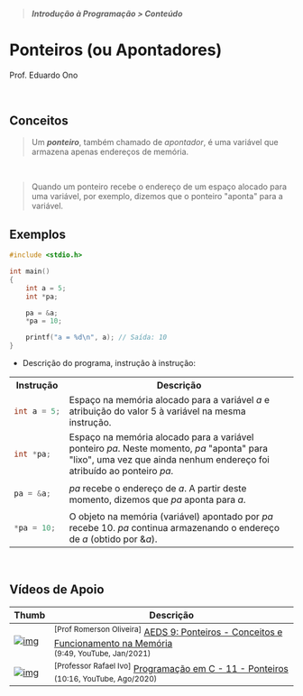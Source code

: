> ##### Introdução à Programação > Conteúdo

# Ponteiros (ou Apontadores)

Prof. Eduardo Ono

<br>

## Conceitos

> Um ___ponteiro___, também chamado de _apontador_, é uma variável que armazena apenas endereços de memória.

<br>

> Quando um ponteiro recebe o endereço de um espaço alocado para uma variável, por exemplo, dizemos que o ponteiro "aponta" para a variável.

## Exemplos

```c
#include <stdio.h>

int main()
{
    int a = 5;
    int *pa;

    pa = &a;
    *pa = 10;

    printf("a = %d\n", a); // Saída: 10
}
```

* Descrição do programa, instrução à instrução:

<table>
<tr>
  <th>Instrução</th>
  <th>Descrição</th>
</tr>

<tr>
<td>

```c
int a = 5;
```
</td>
<td>Espaço na memória alocado para a variável <em>a</em> e atribuição do valor 5 à variável na mesma instrução.</td>
</tr>

<tr>
<td>

```c
int *pa;
```
</td>
<td>Espaço na memória alocado para a variável ponteiro <em>pa</em>. Neste momento, <em>pa</em> "aponta" para "lixo", uma vez que ainda nenhum endereço foi atribuído ao ponteiro <em>pa</em>.</td>
</tr>

<tr>
<td>

```c
pa = &a;
```
</td>
<td><em>pa</em> recebe o endereço de <em>a</em>. A partir deste momento, dizemos que <em>pa</em> aponta para <em>a</em>.</td>
</tr>

<tr>
<td>

```c
*pa = 10;
```
</td>
<td>O objeto na memória (variável) apontado por <em>pa</em> recebe 10. <em>pa</em> continua armazenando o endereço de <em>a</em> (obtido por &<em>a</em>).</td>
</tr>

</table>

<br>

## Vídeos de Apoio

| Thumb | Descrição |
| --- | --- |
| [![img](https://img.youtube.com/vi/n5TJPAhquKo/default.jpg)](https://www.youtube.com/watch?v=n5TJPAhquKo) | <sup>[Prof Romerson Oliveira]</sup> [AEDS 9: Ponteiros - Conceitos e Funcionamento na Memória](https://www.youtube.com/watch?v=n5TJPAhquKo)<br><sub>(9:49, YouTube, Jan/2021)</sub>
| [![img](https://img.youtube.com/vi/3p6_-sxrJ2c/default.jpg)](https://www.youtube.com/watch?v=3p6_-sxrJ2c) | <sup>[Professor Rafael Ivo]</sup> [Programação em C - 11 - Ponteiros](https://www.youtube.com/watch?v=3p6_-sxrJ2c)<br><sub>(10:16, YouTube, Ago/2020)</sub>

<br>
